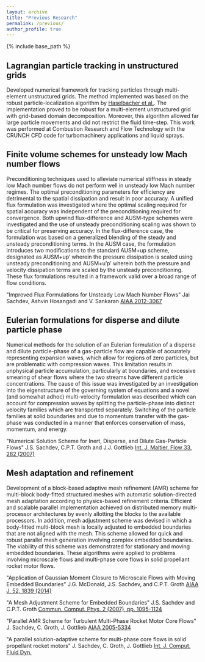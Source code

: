 ```yaml
---
layout: archive
title: "Previous Research"
permalink: /previous/
author_profile: true
---
```


{% include base_path %}

## Lagrangian particle tracking in unstructured grids

Developed numerical framework for tracking particles through multi-element unstructured grids. The method implemented was based on the robust particle-localization algorithm by [Haselbacher et al.](https://doi.org/10.1016/j.jcp.2007.03.018). The implementation proved to be robust for a multi-element unstructured grid with grid-based domain decomposition. Moreover, this algorithm allowed far large particle movements and did not restrict the fluid time-step. This work was performed at Combustion Research and Flow Technology with the CRUNCH CFD code for turbomachinery applications and liquid sprays.


## Finite volume schemes for unsteady low Mach number flows

Preconditioning techniques used to alleviate numerical stiffness in steady low Mach number flows do not perform well in unsteady low Mach number regimes. The optimal preconditioning parameters for efficiency are detrimental to the spatial dissipation and result in poor accuracy. A unified flux formulation was investigated where the optimal scaling required for spatial accuracy was independent of the preconditioning required for convergence. Both upwind flux-difference and AUSM-type schemes were investigated and the use of unsteady preconditioning scaling was shown to be critical for preserving accuracy. In the flux-difference case, the formulation was based on a generalized blending of the steady and unsteady preconditioning terms. In the AUSM case, the formulation introduces two modifications to the standard AUSM+up scheme, designated as AUSM+up’ wherein the pressure dissipation is scaled using unsteady preconditioning and AUSM+u’p’ wherein both the pressure and velocity dissipation terms are scaled by the unsteady preconditioning. These flux formulations resulted in a framework valid over a broad range of flow conditions.

"Improved Flux Formulations for Unsteady Low Mach Number Flows"
Jai Sachdev, Ashvin Hosangadi and V. Sankaran
[AIAA 2012-3067](https://doi.org/10.2514/6.2012-3067)


## Eulerian formulations for disperse and dilute particle phase

Numerical methods for the solution of an Eulerian formulation of a disperse and dilute particle-phase of a gas-particle flow are capable of accurately representing expansion waves, which allow for regions of zero particles, but are problematic with compression waves. This limitation results in unphysical particle accumulation, particularly at boundaries, and excessive smearing of shear flows where the two streams have different particle concentrations. The cause of this issue was investigated by an investigation into the eigenstructure of the governing system of equations and a novel (and somewhat adhoc) multi-velocity formulation was described which can account for compression waves by splitting the particle-phase into distinct velocity families which are transported separately. Switching of the particle families at solid boundaries and due to momentum transfer with the gas-phase was conducted in a manner that enforces conservation of mass, momentum, and energy.

"Numerical Solution Scheme for Inert, Disperse, and Dilute Gas-Particle Flows"
J.S. Sachdev, C.P.T. Groth and J.J. Gottlieb
[Int. J. Maltier. Flow 33, 282 (2007)](10.1016/j.ijmultiphaseflow.2006.09.001)


## Mesh adaptation and refinement

Development of a block-based adaptive mesh refinement (AMR) scheme for multi-block body-fitted structured meshes with automatic solution-directed mesh adaptation according to physics-based refinement criteria. Efficient and scalable parallel implementation achieved on distributed memory multi-processor architectures by evenly allotting the blocks to the available processors. In addition, mesh adjustment scheme was devised in which a body-fitted multi-block mesh is locally adjusted to embedded boundaries that are not aligned with the mesh. This scheme allowed for quick and robust parallel mesh generation involving complex embedded boundaries. The viability of this scheme was demonstrated for stationary and moving embedded boundaries. These algorithms were applied to problems involving microscale flows and multi-phase core flows in solid propellant rocket motor flows.

"Application of Gaussian Moment Closure to Microscale Flows with Moving Embedded Boundaries"
J.G. McDonald, J.S. Sachdev, and C.P.T. Groth
[AIAA J. 52, 1839 (2014)](https://arc.aiaa.org/doi/10.2514/1.J052576)

"A Mesh Adjustment Scheme for Embedded Boundaries"
J.S. Sachdev and C.P.T. Groth
[Commun. Comput. Phys. 2 (2007), pp. 1095-1124](http://www.global-sci.com/intro/article_detail/cicp/7941.html)

"Parallel AMR Scheme for Turbulent Multi-Phase Rocket Motor Core Flows"
J. Sachdev, C. Groth, J. Gottlieb
[AIAA 2005-5334](https://doi.org/10.2514/6.2005-5334)

"A parallel solution-adaptive scheme for multi-phase core flows in solid propellant rocket motors"
J. Sachdev, C. Groth, J. Gottlieb
[Int. J. Comput. Fluid Dyn.](https://www.tandfonline.com/doi/abs/10.1080/10618560410001729135)

